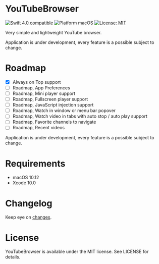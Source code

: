 # YouTubeBrowser

<p align="left">
<a href="https://developer.apple.com/swift"><img src="https://img.shields.io/badge/Swift_4.0-compatible-4BC51D.svg?style=flat" alt="Swift 4.0 compatible" /></a>
<img src="https://img.shields.io/badge/platform-macOS-blue.svg?style=flat" alt="Platform macOS" />
<a href="https://raw.githubusercontent.com/maxsokolov/tablekit/master/LICENSE"><img src="http://img.shields.io/badge/license-MIT-blue.svg?style=flat" alt="License: MIT" /></a>
</p>

Very simple and lightweight YouTube browser.

Application is under development, every feature is a possible subject to change.

# Roadmap

- [x] Always on Top support
- [ ] Roadmap, App Preferences
- [ ] Roadmap, Mini player support
- [ ] Roadmap, Fullscreen player support
- [ ] Roadmap, JavaScript injection support
- [ ] Roadmap, Watch in window or menu bar popover
- [ ] Roadmap, Watch video in tabs with auto stop / auto play support
- [ ] Roadmap, Favorite channels to navigate
- [ ] Roadmap, Recent videos

Application is under development, every feature is a possible subject to change.

# Requirements

- macOS 10.12
- Xcode 10.0

# Changelog

Keep eye on [changes](CHANGELOG.md).

# License

YouTubeBrowser is available under the MIT license. See LICENSE for details.

